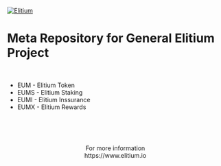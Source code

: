 <a href="https://www.elitium.io/wp-content/uploads/2018/12/logo-1.png" target="_blank"><img src="https://www.elitium.io/wp-content/uploads/2018/12/logo-1.png" border="0" alt="Elitium"></a>

# Meta Repository for General Elitium Project<br>
<br>

- EUM - Elitium Token
- EUMS - Elitium Staking
- EUMI - Elitium Inssurance
- EUMX - Elitium Rewards<br>
<br>

<br>
<br>

<p align="center">For more information<br>
https://www.elitium.io</p>
